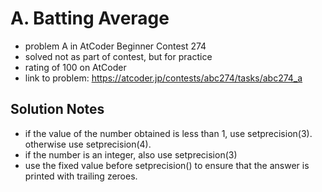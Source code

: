 # A. Batting Average

* problem A in AtCoder Beginner Contest 274
* solved not as part of contest, but for practice
* rating of 100 on AtCoder
* link to problem: https://atcoder.jp/contests/abc274/tasks/abc274_a

## Solution Notes

* if the value of the number obtained is less than 1, use setprecision(3). otherwise use setprecision(4).
* if the number is an integer, also use setprecision(3)
* use the fixed value before setprecision() to ensure that the answer is printed with trailing zeroes.